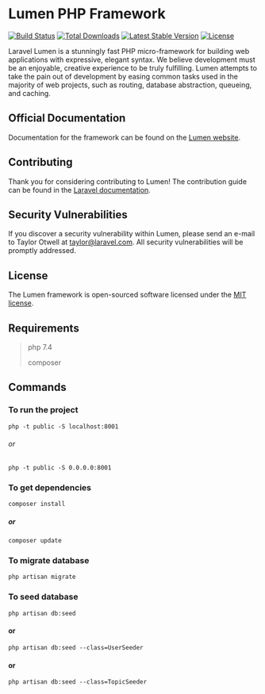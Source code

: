 # Lumen PHP Framework

[![Build Status](https://travis-ci.org/laravel/lumen-framework.svg)](https://travis-ci.org/laravel/lumen-framework)
[![Total Downloads](https://poser.pugx.org/laravel/lumen-framework/d/total.svg)](https://packagist.org/packages/laravel/lumen-framework)
[![Latest Stable Version](https://poser.pugx.org/laravel/lumen-framework/v/stable.svg)](https://packagist.org/packages/laravel/lumen-framework)
[![License](https://poser.pugx.org/laravel/lumen-framework/license.svg)](https://packagist.org/packages/laravel/lumen-framework)

Laravel Lumen is a stunningly fast PHP micro-framework for building web applications with expressive, elegant syntax. We believe development must be an enjoyable, creative experience to be truly fulfilling. Lumen attempts to take the pain out of development by easing common tasks used in the majority of web projects, such as routing, database abstraction, queueing, and caching.

## Official Documentation

Documentation for the framework can be found on the [Lumen website](https://lumen.laravel.com/docs/8.x).

## Contributing

Thank you for considering contributing to Lumen! The contribution guide can be found in the [Laravel documentation](https://laravel.com/docs/8.x/contributions).

## Security Vulnerabilities

If you discover a security vulnerability within Lumen, please send an e-mail to Taylor Otwell at taylor@laravel.com. All security vulnerabilities will be promptly addressed.

## License

The Lumen framework is open-sourced software licensed under the [MIT license](https://opensource.org/licenses/MIT).

## Requirements
> php 7.4
> 
> composer 

## Commands
### To run the project
    php -t public -S localhost:8001
###### or
    php -t public -S 0.0.0.0:8001
### To get dependencies
    composer install
##### or
    composer update

### To migrate database
    php artisan migrate
### To seed database
    php artisan db:seed
#### or
    php artisan db:seed --class=UserSeeder 
#### or
    php artisan db:seed --class=TopicSeeder